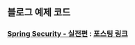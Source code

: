 ## 블로그 예제 코드

### [Spring Security - 실전편](https://github.com/susemeeee/blog-example-spring/tree/master/example-spring-security) : [포스팅 링크](https://velog.io/@susemeeee/Spring-Security-%EC%8B%A4%EC%A0%84%ED%8E%B8)

